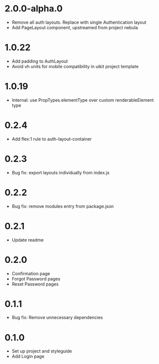 # 2.0.0-alpha.0
- Remove all auth layouts. Replace with single Authentication layout
- Add PageLayout component, upstreamed from project nebula

# 1.0.22

- Add padding to AuthLayout
- Avoid vh units for mobile compatibility in uikit project template

# 1.0.19

- Internal: use PropTypes.elementType over custom renderableElement type

# 0.2.4

- Add flex:1 rule to auth-layout-container

# 0.2.3

- Bug fix: export layouts individually from index.js

# 0.2.2

- Bug fix: remove modules entry from package.json

# 0.2.1

- Update readme

# 0.2.0

- Confirmation page
- Forgot Password pages
- Reset Password pages

# 0.1.1

- Bug fix: Remove unnecessary dependencies

# 0.1.0

- Set up project and styleguide
- Add Login page
